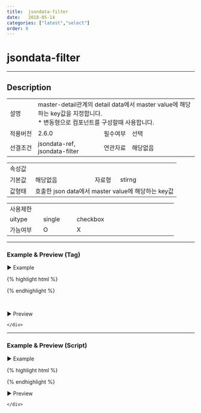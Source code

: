 ```yaml
---
title:  jsondata-filter
date:   2018-05-14
categories: ["latest","select"]
order: 8
---
```


jsondata-filter
===

---

## Description

<table style="width:100%">
    <colgroup>
        <col width="15%"/>
        <col width="35%"/>
        <col width="15%"/>
        <col width="35%"/>
    </colgroup>
    <tr>
        <td class="tdTitle tdBg">설명</td>
        <td colspan="3">
            master-detail관계의 detail data에서 master value에 해당하는 key값을 지정합니다.<br>
            * 변동형으로 컴포넌트를 구성할때 사용합니다.
        </td>
    </tr>
    <tr>
        <td class="tdTitle tdBg">적용버전</td>
        <td>2.6.0</td>
        <td class="tdTitle tdBg">필수여부</td>
        <td>선택</td>
    </tr>
    <tr>
        <td class="tdTitle tdBg">선결조건</td>
        <td>jsondata-ref, jsondata-filter</td>
        <td class="tdTitle tdBg">연관자료</td>
        <td>해당없음</td>
    </tr>
</table>
<table style="width:100%">
    <colgroup>
        <col width="15%"/>
        <col width="35%"/>
        <col width="15%"/>
        <col width="35%"/>
    </colgroup>
    <tr>
        <td class="tdTitle tdBg tdCenter" colspan="4">속성값</td>
    </tr>
    <tr>
        <td class="tdTitle tdBg">기본값</td>
        <td>해당없음</td>
        <td class="tdTitle tdBg">자료형</td>
        <td>stirng</td>
    </tr>
    <tr>
        <td class="tdTitle tdBg">값형태</td>
        <td colspan="3">호출한 json data에서 master value에 해당하는 key값</td>
    </tr>
</table>
<table style="width:100%">
    <colgroup>
        <col width="20%"/>
        <col width="20%"/>
        <col width="20%"/>
        <col width="20%"/>
        <col width="20%"/>
    </colgroup>
    <tr>
        <td class="tdTitle tdBg tdCenter" colspan="5">사용제한</td>
    </tr>
    <tr>
        <td class="tdTitle tdBg">uitype</td>
        <td class="tdCenter">single</td>
        <td class="tdCenter">checkbox</td>
        <td></td>
        <td></td>
    </tr>
    <tr>
        <td class="tdTitle tdBg">가능여부</td>
        <td class="tdBlue tdCenter">O</td>
        <td class="tdCenter">X</td>
        <td></td>
        <td></td>
    </tr>
</table>

---
### Example & Preview (Tag)

<script>
    var json_master = [
        {text : 'input', value : 'iValue'},
        {text : 'picker', value : 'pValue'},
        {text : 'radio', value : 'rValue'},
        {text : 'select', value : 'sValue'}
    ];

    var json_detail = [
        {text : 'text', value : 'text', mastervalue : 'iValue'},
        {text : 'password', value : 'password', mastervalue : 'iValue'},
        {text : 'popup', value : 'popup', mastervalue : 'pValue'},
        {text : 'inline', value : 'inline', mastervalue : 'pValue'},
        {text : 'normal', value : 'normal', mastervalue : 'rValue'},
        {text : 'single', value : 'single', mastervalue : 'sValue'},
        {text : 'checkbox', value : 'checkbox', mastervalue : 'sValue'}
    ];
</script>

<sbux-tabs id="exTab1" name="exTab1" uitype="normal" title-target-id-array="exTab1_1" title-text-array="single(변동형)" is-scrollable="false">
</sbux-tabs>
<div class="tab-content">
    <div id="exTab1_1">

▶ Example

{% highlight html %}
<script>
    var json_master = [
        {text : 'input', value : 'iValue'},
        {text : 'picker', value : 'pValue'},
        {text : 'radio', value : 'rValue'},
        {text : 'select', value : 'sValue'}
    ];

    var json_detail = [
        {text : 'text', value : 'text', mastervalue : 'iValue'},
        {text : 'password', value : 'password', mastervalue : 'iValue'},
        {text : 'popup', value : 'popup', mastervalue : 'pValue'},
        {text : 'inline', value : 'inline', mastervalue : 'pValue'},
        {text : 'normal', value : 'normal', mastervalue : 'rValue'},
        {text : 'single', value : 'single', mastervalue : 'sValue'},
        {text : 'checkbox', value : 'checkbox', mastervalue : 'sValue'}
    ];
</script>
<sbux-select id="sbIdx1_1" name="sbTagNm1_1" uitype="single" jsondata-ref="json_master"></sbux-select>
<sbux-select id="sbIdx1_2" name="sbTagNm1_2" uitype="single" jsondata-ref="json_detail" filter-source-name="sbTagNm1_1" jsondata-filter="mastervalue"></sbux-select>
{% endhighlight %}

<br>

▶ Preview 

<sbux-select id="sbIdx1_1" name="sbTagNm1_1" uitype="single" jsondata-ref="json_master"></sbux-select>
<sbux-select id="sbIdx1_2" name="sbTagNm1_2" uitype="single" jsondata-ref="json_detail" filter-source-name="sbTagNm1_1" jsondata-filter="mastervalue"></sbux-select>

    </div>
</div>

---
### Example & Preview (Script)

<sbux-tabs id="exTab2" name="exTab2" uitype="normal" title-target-id-array="exTab2_1" title-text-array="single(변동형)" is-scrollable="false">
</sbux-tabs>
<div class="tab-content">
    <div id="exTab2_1">

▶ Example

{% highlight html %}
<div id="sbArea2_1"></div>
<div id="sbArea2_2"></div>
<script>
    var json_master = [
        {text : 'input', value : 'iValue'},
        {text : 'picker', value : 'pValue'},
        {text : 'radio', value : 'rValue'},
        {text : 'select', value : 'sValue'}
    ];

    var json_detail = [
        {text : 'text', value : 'text', mastervalue : 'iValue'},
        {text : 'password', value : 'password', mastervalue : 'iValue'},
        {text : 'popup', value : 'popup', mastervalue : 'pValue'},
        {text : 'inline', value : 'inline', mastervalue : 'pValue'},
        {text : 'normal', value : 'normal', mastervalue : 'rValue'},
        {text : 'single', value : 'single', mastervalue : 'sValue'},
        {text : 'checkbox', value : 'checkbox', mastervalue : 'sValue'}
    ];

    $(document).ready(function(){
        $('#sbArea2_1').sbSelect({
            name : 'sbScriptNm2_1',
            uitype : 'single',
            jsondataRef : 'json_master'
        });
        $('#sbArea2_2').sbSelect({
            name : 'sbScriptNm2_2',
            uitype : 'single',
            jsondataRef : 'json_detail',
            filterSourceName : 'sbScriptNm2_1',
            jsondataFilter : 'mastervalue'
        });
    }); 
</script>
{% endhighlight %}

<br>

▶ Preview 

<div id="sbArea2_1"></div>
<div id="sbArea2_2"></div>
<script>
    $(document).ready(function(){
        $('#sbArea2_1').sbSelect({
            name : 'sbScriptNm2_1',
            uitype : 'single',
            jsondataRef : 'json_master'
        });
        $('#sbArea2_2').sbSelect({
            name : 'sbScriptNm2_2',
            uitype : 'single',
            jsondataRef : 'json_detail',
            filterSourceName : 'sbScriptNm2_1',
            jsondataFilter : 'mastervalue'
        });
    }); 
</script>

    </div>
</div>